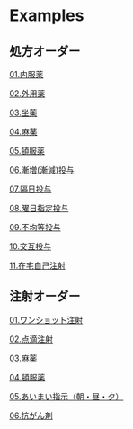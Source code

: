 # Examples

## 処方オーダー

[01.内服薬](https://github.com/Acedia-Belphegor/hl7v2-to-fhir/tree/master/examples/prescription/example-01)

[02.外用薬](https://github.com/Acedia-Belphegor/hl7v2-to-fhir/tree/master/examples/prescription/example-02)

[03.坐薬](https://github.com/Acedia-Belphegor/hl7v2-to-fhir/tree/master/examples/prescription/example-03)

[04.麻薬](https://github.com/Acedia-Belphegor/hl7v2-to-fhir/tree/master/examples/prescription/example-04)

[05.頓服薬](https://github.com/Acedia-Belphegor/hl7v2-to-fhir/tree/master/examples/prescription/example-05)

[06.漸増(漸減)投与](https://github.com/Acedia-Belphegor/hl7v2-to-fhir/tree/master/examples/prescription/example-06)

[07.隔日投与](https://github.com/Acedia-Belphegor/hl7v2-to-fhir/tree/master/examples/prescription/example-07)

[08.曜日指定投与](https://github.com/Acedia-Belphegor/hl7v2-to-fhir/tree/master/examples/prescription/example-08)

[09.不均等投与](https://github.com/Acedia-Belphegor/hl7v2-to-fhir/tree/master/examples/prescription/example-09)

[10.交互投与](https://github.com/Acedia-Belphegor/hl7v2-to-fhir/tree/master/examples/prescription/example-10)

[11.在宅自己注射](https://github.com/Acedia-Belphegor/hl7v2-to-fhir/tree/master/examples/prescription/example-11)

## 注射オーダー

[01.ワンショット注射](injection/example-01)

[02.点滴注射]()

[03.麻薬]()

[04.頓服薬]()

[05.あいまい指示（朝・昼・夕）]()

[06.抗がん剤]()
